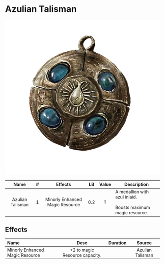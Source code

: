 # Azulian Talisman

![Copyrighted Image](AzulianTalisman.png)

|       Name       | # |             Effects             | LB | Value | Description                                                             |
| :--------------: | :-: | :-----------------------------: | :-: | :---: | ----------------------------------------------------------------------- |
| Azulian Talisman | 1 | Minorly Enhanced Magic Resource | 0.2 |   ?   | A medallion with azul inlaid.<br /><br />Boosts maximum magic resource. |

## Effects

| Name                            |              Desc              | Duration |      Source      |
| :------------------------------ | :----------------------------: | :------: | :--------------: |
| Minorly Enhanced Magic Resource | +2 to magic Resource capacity. |          | Azulian Talisman |
